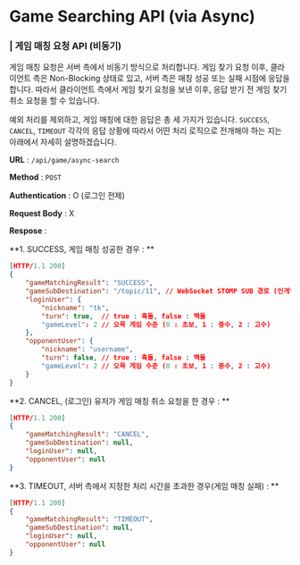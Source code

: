 # Game Searching API (via Async)

### | 게임 매칭 요청 API (비동기) 

게임 매칭 요청은 서버 측에서 비동기 방식으로 처리합니다. 게임 찾기 요청 이후, 클라이언트 측은 Non-Blocking 상태로 있고, 서버 측은 매칭 성공 또는 실패 시점에 응답을 합니다. 따라서 클라이언트 측에서 게임 찾기 요청을 보낸 이후, 응답 받기 전 게임 찾기 취소 요청을 할 수 있습니다.

예외 처리를 제외하고, 게임 매칭에 대한 응답은 총 세 가지가 있습니다. `SUCCESS`, `CANCEL`, `TIMEOUT` 각각의 응답 상황에 따라서 어떤 처리 로직으로 전개해야 하는 지는 아래에서 자세히 설명하겠습니다. 

**URL** : `/api/game/async-search`

**Method** : `POST`

**Authentication** : O (로그인 전제) 

**Request Body** : X 

**Respose** : 

**1. SUCCESS, 게임 매칭 성공한 경우 : ** 

```json
[HTTP/1.1 200]
{
    "gameMatchingResult": "SUCCESS",
    "gameSubDestination": "/topic/11", // WebSocket STOMP SUB 경로 (인게임 데이터 주고 받는 경로 값)
    "loginUser": {
        "nickname": "tk",
        "turn": true,  // true : 흑돌, false : 백돌
        "gameLevel": 2 // 오목 게임 수준 (0 : 초보, 1 : 중수, 2 : 고수)
    },
    "opponentUser": {
        "nickname": "username",
        "turn": false, // true : 흑돌, false : 백돌
        "gameLevel": 2 // 오목 게임 수준 (0 : 초보, 1 : 중수, 2 : 고수)
    }
}
```

**2. CANCEL, (로그인) 유저가 게임 매칭 취소 요청을 한 경우 : ** 

```json
[HTTP/1.1 200]
{
    "gameMatchingResult": "CANCEL",
    "gameSubDestination": null,
    "loginUser": null,
    "opponentUser": null
}
```

**3. TIMEOUT, 서버 측에서 지정한 처리 시간을 초과한 경우(게임 매칭 실패) : ** 

```json
[HTTP/1.1 200]
{
    "gameMatchingResult": "TIMEOUT",
    "gameSubDestination": null,
    "loginUser": null,
    "opponentUser": null
}
```

